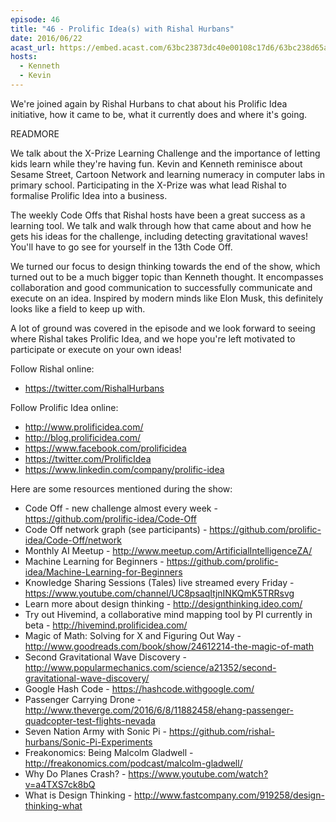 ```yaml
---
episode: 46
title: "46 - Prolific Idea(s) with Rishal Hurbans"
date: 2016/06/22
acast_url: https://embed.acast.com/63bc23873dc40e00108c17d6/63bc238d65ae3d001128d7c3
hosts:
  - Kenneth
  - Kevin
---
```


We're joined again by Rishal Hurbans to chat about his Prolific Idea initiative, how it came to be, what it currently does and where it's going.

READMORE

We talk about the X-Prize Learning Challenge and the importance of letting kids learn while they're having fun. Kevin and Kenneth reminisce about Sesame Street, Cartoon Network and learning numeracy in computer labs in primary school. Participating in the X-Prize was what lead Rishal to formalise Prolific Idea into a business.

The weekly Code Offs that Rishal hosts have been a great success as a learning tool. We talk and walk through how that came about and how he gets his ideas for the challenge, including detecting gravitational waves! You'll have to go see for yourself in the 13th Code Off.

We turned our focus to design thinking towards the end of the show, which turned out to be a much bigger topic than Kenneth thought. It encompasses collaboration and good communication to successfully communicate and execute on an idea. Inspired by modern minds like Elon Musk, this definitely looks like a field to keep up with.

A lot of ground was covered in the episode and we look forward to seeing where Rishal takes Prolific Idea, and we hope you're left motivated to participate or execute on your own ideas!

Follow Rishal online:

- https://twitter.com/RishalHurbans

Follow Prolific Idea online:

- http://www.prolificidea.com/
- http://blog.prolificidea.com/
- https://www.facebook.com/prolificidea
- https://twitter.com/ProlificIdea
- https://www.linkedin.com/company/prolific-idea

Here are some resources mentioned during the show:

- Code Off - new challenge almost every week - https://github.com/prolific-idea/Code-Off
- Code Off network graph (see participants) - https://github.com/prolific-idea/Code-Off/network
- Monthly AI Meetup - http://www.meetup.com/ArtificialIntelligenceZA/
- Machine Learning for Beginners - https://github.com/prolific-idea/Machine-Learning-for-Beginners
- Knowledge Sharing Sessions (Tales) live streamed every Friday - https://www.youtube.com/channel/UC8psaqItjnINKQmK5TRRsvg
- Learn more about design thinking - http://designthinking.ideo.com/
- Try out Hivemind, a collaborative mind mapping tool by PI currently in beta - http://hivemind.prolificidea.com/
- Magic of Math: Solving for X and Figuring Out Way - http://www.goodreads.com/book/show/24612214-the-magic-of-math
- Second Gravitational Wave Discovery - http://www.popularmechanics.com/science/a21352/second-gravitational-wave-discovery/
- Google Hash Code - https://hashcode.withgoogle.com/
- Passenger Carrying Drone - http://www.theverge.com/2016/6/8/11882458/ehang-passenger-quadcopter-test-flights-nevada
- Seven Nation Army with Sonic Pi - https://github.com/rishal-hurbans/Sonic-Pi-Experiments
- Freakonomics: Being Malcolm Gladwell - http://freakonomics.com/podcast/malcolm-gladwell/
- Why Do Planes Crash? - https://www.youtube.com/watch?v=a4TXS7ck8bQ
- What is Design Thinking - http://www.fastcompany.com/919258/design-thinking-what

